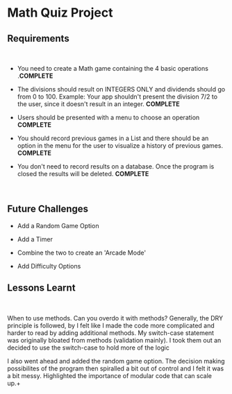# Math Quiz Project

## Requirements
<br>

- You need to create a Math game containing the 4 basic operations .<strong>COMPLETE</strong>

- The divisions should result on INTEGERS ONLY and dividends should go from 0 to 100. Example: Your app shouldn't present the division 7/2 to the user, since it doesn't result in an integer. <strong>COMPLETE</strong>

- Users should be presented with a menu to choose an operation <strong>COMPLETE</strong>

- You should record previous games in a List and there should be an option in the menu for the user to visualize a history of previous games. <strong>COMPLETE</strong>

- You don't need to record results on a database. Once the program is closed the results will be deleted. <strong>COMPLETE</strong>

<br>

## Future Challenges

- Add a Random Game Option

- Add a Timer 

- Combine the two to create an 'Arcade Mode'

- Add Difficulty Options

## Lessons Learnt
<br>

<p> When to use methods. Can you overdo it with methods? Generally, the DRY principle is followed, by I felt like I made the code more complicated and harder to read by adding additional methods. My switch-case statement was originally bloated from methods (validation mainly). I took them out an decided to use the switch-case to hold more of the logic

<p> I also went ahead and added the random game option. The decision making possibilites of the program then spiralled a bit out of control and I felt it was a bit messy. Highlighted the importance of modular code that can scale up.+